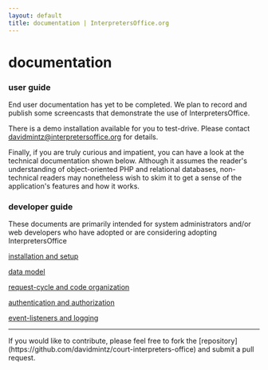 ```yaml
---
layout: default
title: documentation | InterpretersOffice.org
---
```


# documentation

### user guide

End user documentation has yet to be completed. We plan to record and publish some screencasts that demonstrate 
the use of <span class="text-monospace">InterpretersOffice</span>.

There is a demo installation available for you to test-drive. Please contact davidmintz@interpretersoffice.org for details.

Finally, if you are truly curious and impatient, you can have a look at the technical documentation shown below. Although 
it assumes the reader's understanding of object-oriented PHP and relational databases, non-technical readers may nonetheless 
wish to skim it to get a sense of the application's features and how it works.

### developer guide

These documents are primarily intended for system administrators and/or web developers who have adopted or are considering 
adopting <span class="text-monospace">InterpretersOffice</span>

<a href="./setup.html">installation and setup</a>

[data model](./data-model.html)

[request-cycle and code organization](./request-cycle.html)

[authentication and authorization](./authentication-and-authorization.html)

[event-listeners and logging](./event-listeners-and-logging.html)

<hr>
If you would like to contribute, please feel free to fork the [repository](https://github.com/davidmintz/court-interpreters-office) and submit a pull request.

